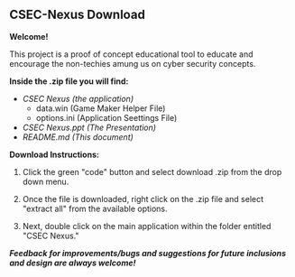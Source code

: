 ## CSEC-Nexus Download

**Welcome!**

This project is a proof of concept educational tool to educate and encourage the non-techies amung us on cyber security concepts.

**Inside the .zip file you will find:**
 * *CSEC Nexus (the application)*
   * data.win (Game Maker Helper File)
   * options.ini (Application Seettings File)
 * *CSEC Nexus.ppt (The Presentation)*
 * *README.md (This document)*
 
 
**Download Instructions:**

1. Click the green "code" button and select download .zip from the drop down menu.

2. Once the file is downloaded, right click on the .zip file and select "extract all" from the available options.

3. Next, double click on the main application within the folder entitled "CSEC Nexus."

***Feedback for improvements/bugs and suggestions for future inclusions and design are always welcome!***
